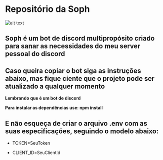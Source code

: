 # Repositório da Soph

![alt text](https://cdn.discordapp.com/attachments/868903973095088170/1086117025581105242/image.png)

## Soph é um bot de discord multipropósito criado para sanar as necessidades do meu server pessoal do discord

## Caso queira copiar o bot siga as instruções abaixo, mas fique ciente que o projeto pode ser atualizado a qualquer momento
**Lembrando que é um bot de discord**

__Para instalar as dependências use: npm install__

## E não esqueça de criar o arquivo .env com as suas especificações, seguindo o modelo abaixo: 

- TOKEN=SeuToken
* CLIENT_ID=SeuClientId
